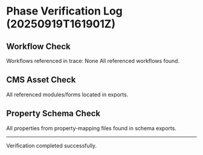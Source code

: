 # Phase Verification Log (20250919T161901Z)
## Workflow Check
Workflows referenced in trace: None
All referenced workflows found.

## CMS Asset Check
All referenced modules/forms located in exports.

## Property Schema Check
All properties from property-mapping files found in schema exports.

---
Verification completed successfully.
